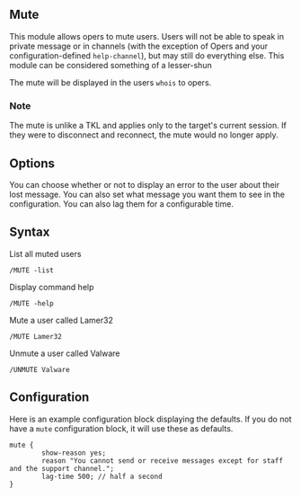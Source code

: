 ## Mute ##
This module allows opers to mute users. Users will not be able to speak in private message or in channels (with the exception of Opers and your configuration-defined `help-channel`), but may still do everything else. This module can be considered something of a lesser-shun

The mute will be displayed in the users `whois` to opers.

### Note ###
The mute is unlike a TKL and applies only to the target's current session. If they were to disconnect and reconnect, the mute would no longer apply.

## Options ##
You can choose whether or not to display an error to the user about their lost message. You can also set what message you want them to see in the configuration. You can also lag them for a configurable time.

## Syntax ##
List all muted users
```
/MUTE -list
```

Display command help
```
/MUTE -help
```
Mute a user called Lamer32
```
/MUTE Lamer32
```

Unmute a user called Valware
```
/UNMUTE Valware
```

## Configuration ##
Here is an example configuration block displaying the defaults. If you do not have a `mute` configuration block, it will use these as defaults.
```
mute {
        show-reason yes;
        reason "You cannot send or receive messages except for staff and the support channel.";
        lag-time 500; // half a second
}

```
